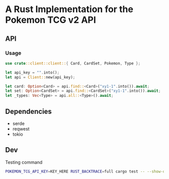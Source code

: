 # A Rust Implementation for the Pokemon TCG v2 API 

## API

### Usage

```rust
use crate::client::client::{ Card, CardSet, Pokemon, Type };

let api_key = "".into();
let api = Client::new(api_key);

let card: Option<Card> = api.find::<Card>("xy1-1".into()).await;
let set: Option<CardSet> = api.find::<CardSet>("xy1-1".into()).await;
let _types: Vec<Type> = api.all::<Type>().await;
```

## Dependencies
- serde
- reqwest
- tokio

## Dev

Testing command
```bash
POKEMON_TCG_API_KEY=KEY_HERE RUST_BACKTRACE=full cargo test -- --show-output
```